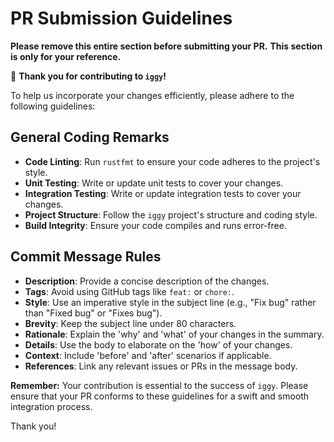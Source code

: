 # **PR Submission Guidelines**

**Please remove this entire section before submitting your PR.**
**This section is only for your reference.**

🙌 **Thank you for contributing to `iggy`!**

To help us incorporate your changes efficiently, please adhere to the following guidelines:

## General Coding Remarks

- **Code Linting**: Run `rustfmt` to ensure your code adheres to the project's style.
- **Unit Testing**: Write or update unit tests to cover your changes.
- **Integration Testing**: Write or update integration tests to cover your changes.
- **Project Structure**: Follow the `iggy` project's structure and coding style.
- **Build Integrity**: Ensure your code compiles and runs error-free.

## Commit Message Rules

- **Description**: Provide a concise description of the changes.
- **Tags**: Avoid using GitHub tags like `feat:` or `chore:`.
- **Style**: Use an imperative style in the subject line (e.g., "Fix bug" rather than "Fixed bug" or "Fixes bug").
- **Brevity**: Keep the subject line under 80 characters.
- **Rationale**: Explain the 'why' and 'what' of your changes in the summary.
- **Details**: Use the body to elaborate on the 'how' of your changes.
- **Context**: Include 'before' and 'after' scenarios if applicable.
- **References**: Link any relevant issues or PRs in the message body.

**Remember:** Your contribution is essential to the success of `iggy`. Please ensure that your PR conforms to these guidelines for a swift and smooth integration process.

Thank you!
